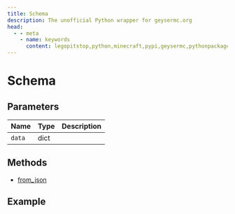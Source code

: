 ```yaml
---
title: Schema
description: The unofficial Python wrapper for geysermc.org
head:
  - - meta
    - name: keywords
      content: legopitstop,python,minecraft,pypi,geysermc,pythonpackage
---
```


# Schema

## Parameters

| Name | Type | Description |
| ---- | ---- | ----------- |
| `data` | dict |             |

## Methods

- [from_json](#from-json)

## Example

```py

```
